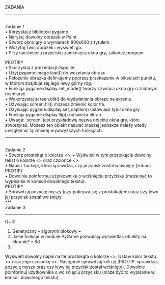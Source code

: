 ZADANIA  <br />
*** 
<br />
Zadanie 1 <br />
•	Korzystaj z biblioteki pygame. <br />
•	Narysuj dowolny obrazek w Paint. <br />
•	Stwórz okno gry o wymiarach 800x600 z tytułem <Twój numer indeksu>. <br />
•	Wczytaj Twój obrazek i wyświetl go. <br />
•	Przy naciśnięciu przycisku zamknięcia okna gry, zakończ program. <br />

PROTIPY <br />
•	Skorzystaj z prezentacji #spoiler. <br />
•	Użyj pygame.image.load() do wczytania obrazu. <br />
•	Położenie obrazka definiujemy poprzez przekazanie w pikselach punktu, w którym znajduje się jego lewy górny róg. <br />
•	Funkcja pygame.display.set_mode() tworzy i zwraca okno gry o zadanym rozmiarze. <br />
•	Wykorzystaj screen.blit() do wyświetlenia obrazu na ekranie. <br />
•	Używając screen.fill() możesz zmienić kolor tła. <br />
•	Używając pygame.display.set_caption() ustawiasz tytuł okna gry. <br />
•	Funkcja pygame.display.flip() odświeża ekran. <br />
•	Uwaga: 'screen' jest przykładową nazwą obiektu okna gry, które stworzyłeś. Możesz ten obiekt nazwać inaczej jednakże należy wtedy uwzględnić tą zmianę w powyższych funkcjach. <br />
*** 
<br /> 
Zadanie 2 <br />
•	Stwórz prostokąt o kolorze <>.
•	Wyświetl w tym prostokącie dowolny tekst o kolorze <> oraz czcionce <>. <br />
•	Napisz funkcję, która sprawdza, czy przycisk został wciśnięty (zobacz PROTIP). <br />
•	Dowolnie poinformuj użytkownika o wciśnięciu przycisku (może być to wypisanie w konsoli dowolnego tekstu). <br />
PROTIPY <br /> 
•	Sprawdzaj pozycję myszy (czy pokrywa się z prostokątem) oraz czy lewy jej przycisk został wciśnięty.  <br />
*** 
<br />
Zadanie 3 <br />


***


QUIZ
1)	Genetyczny – algorytm blokowy
•	
2)	Jakie funkcje w module PyGame pozwalają wyświetlać obiekty na ekranie?
•	Sd
3)	



Wyświetl dowolny napis na tle prostokąta o kolorze <>. Ustaw kolor tekstu <> oraz jego czcionkę <>. Następnie sprawdzaj kolizję (PROTIP: sprawdzaj pozycję myszy oraz czy lewy jej przycisk został wciśnięty). Dowolnie poinformuj użytkownika o wciśnięciu przycisku (może być to wypisanie w konsoli dowolnego tekstu).

